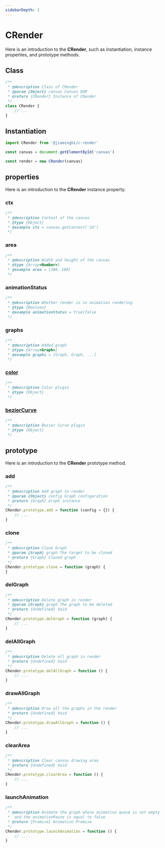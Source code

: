 ```yaml
---
sidebarDepth: 2
---
```


# CRender

Here is an introduction to the **CRender**, such as instantiation, instance properties, and prototype methods.

## Class

```js
/**
 * @description Class of CRender
 * @param {Object} canvas Canvas DOM
 * @return {CRender} Instance of CRender
 */
class CRender {
    // ...
}
```

## Instantiation

```js
import CRender from '@jiaminghi/c-render'

const canvas = document.getElementById('canvas')

const render = new CRender(canvas)
```

## properties

Here is an introduction to the **CRender** instance property.

### ctx

```js
/**
 * @description Context of the canvas
 * @type {Object}
 * @example ctx = canvas.getContext('2d')
 */
```

### area

```js
/**
 * @description Width and height of the canvas
 * @type {Array<Number>}
 * @example area = [300，100]
 */
```

### animationStatus

```js
/**
 * @description Whether render is in animation rendering
 * @type {Boolean}
 * @example animationStatus = true|false
 */
```

### graphs

```js
/**
 * @description Added graph
 * @type {Array<Graph>}
 * @example graphs = [Graph, Graph, ...]
 */
```

### [color](https://github.com/jiaming743/color/blob/master/README_EN.md)

```js
/**
 * @description Color plugin
 * @type {Object}
 */
```

### [bezierCurve](https://github.com/jiaming743/BezierCurve/blob/master/README_EN.md)

```js
/**
 * @description Bezier Curve plugin
 * @type {Object}
 */
```

## prototype

Here is an introduction to the **CRender** prototype method.

### add

```js
/**
 * @description Add graph to render
 * @param {Object} config Graph configuration
 * @return {Graph} Graph instance
 */
CRender.prototype.add = function (config = {}) {
	// ...
}
```

### clone

```js
/**
 * @description Clone Graph
 * @param {Graph} graph The target to be cloned
 * @return {Graph} Cloned graph
 */
CRender.prototype.clone = function (graph) {
}
```

### delGraph

```js
/**
 * @description Delete graph in render
 * @param {Graph} graph The graph to be deleted
 * @return {Undefined} Void
 */
CRender.prototype.delGraph = function (graph) {
	// ...
}
```

### delAllGraph

```js
/**
 * @description Delete all graph in render
 * @return {Undefined} Void
 */
CRender.prototype.delAllGraph = function () {
	// ...
}
```

### drawAllGraph

```js
/**
 * @description Draw all the graphs in the render
 * @return {Undefined} Void
 */
CRender.prototype.drawAllGraph = function () {
    // ...
}
```

### clearArea

```js
/**
 * @description Clear canvas drawing area
 * @return {Undefined} Void
 */
CRender.prototype.clearArea = function () {
	// ...
}
```

### launchAnimation

```js
/**
 * @description Animate the graph whose animation queue is not empty
 *  and the animationPause is equal to false
 * @return {Promise} Animation Promise
 */
CRender.prototype.launchAnimation = function () {
	// ...
}
```
